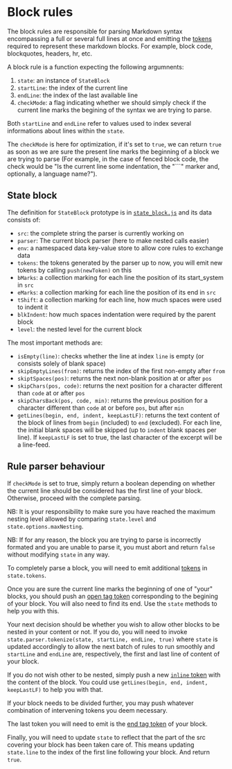 # Block rules

The block rules are responsible for parsing Markdown syntax encompassing a full
or several full lines at once and emitting the [tokens][tokens] required to
represent these markdown blocks. For example, block code, blockquotes, headers,
hr, etc.

A block rule is a function expecting the following argumnents:

1. `state`: an instance of `StateBlock`
2. `startLine`: the index of the current line
3. `endLine`: the index of the last available line
4. `checkMode`: a flag indicating whether we should simply check if the current
   line marks the begining of the syntax we are trying to parse.

Both `startLine` and `endLine` refer to values used to index several
informations about lines within the `state`.

The `checkMode` is here for optimization, if it's set to `true`, we can return
`true` as soon as we are sure the present line marks the beginning of a block we
are trying to parse (For example, in the case of fenced block code, the check
would be "Is the current line some indentation, the "\`\`\`" marker and,
optionally, a language name?").

## State block

The definition for `StateBlock` prototype is in
[`state_block.js`](../lib/rules_block/state_block.js) and its data consists of:

* `src`: the complete string the parser is currently working on
* `parser`: The current block parser (here to make nested calls easier)
* `env`: a namespaced data key-value store to allow core rules to exchange data
* `tokens`: the tokens generated by the parser up to now, you will emit new
  tokens by calling `push(newToken)` on this
* `bMarks`: a collection marking for each line the position of its start_system in
  `src`
* `eMarks`: a collection marking for each line the position of its end in `src`
* `tShift`: a collection marking for each line, how much spaces were used to
  indent it
* `blkIndent`: how much spaces indentation were required by the parent block
* `level`: the nested level for the current block

The most important methods are:

* `isEmpty(line)`: checks whether the line at index `line` is empty (or consists
  solely of blank space)
* `skipEmptyLines(from)`: returns the index of the first non-empty after
  `from`
* `skiptSpaces(pos)`: returns the next non-blank position at or after `pos`
* `skipChars(pos, code)`: returns the next position for a character different
  than `code` at or after `pos`
* `skipCharsBack(pos, code, min)`: returns the previous position for a character
  different than `code` at or before `pos`, but after `min`
* `getLines(begin, end, indent, keepLastLF)`: returns the text content of the
  block of lines from `begin` (included) to `end` (excluded). For each line, the
  initial blank spaces will be skipped (up to `indent` blank spaces per line). If
  `keepLastLF` is set to true, the last character of the excerpt will be a
  line-feed.

## Rule parser behaviour

If `checkMode` is set to true, simply return a boolean depending on whether the
current line should be considered has the first line of your block. Otherwise,
proceed with the complete parsing.

NB: It is your responsibility to make sure you have reached the maximum nesting
level allowed by comparing `state.level` and `state.options.maxNesting`.

NB: If for any reason, the block you are trying to parse is incorrectly formated
and you are unable to parse it, you must abort and return `false` without
modifying `state` in any way.

To completely parse a block, you will need to emit additional [tokens][tokens]
in `state.tokens`.

Once you are sure the current line marks the beginning of one of "your" blocks,
you should push an [open tag token][tokens] corresponding to the begining of
your block. You will also need to find its end. Use the `state` methods to help
you with this.

Your next decision should be whether you wish to allow other blocks to be nested
in your content or not. If you do, you will need to invoke
`state.parser.tokenize(state, startLine, endLine, true)` where `state` is
updated accordingly to allow the next batch of rules to run smoothly and
`startLine` and `endLine` are, respectively, the first and last line of content
of your block.

If you do not wish other to be nested, simply push a new
[`inline` token][tokens] with the content of the block. You could use
`getLines(begin, end, indent, keepLastLF)` to help you with that.

If your block needs to be divided further, you may push whatever combination of
intervening tokens you deem necessary.

The last token you will need to emit is the [end tag token][tokens] of your
block.

Finally, you will need to update `state` to reflect that the part of the src
covering your block has been taken care of. This means updating `state.line` to
the index of the first line following your block. And return `true`.

[tokens]: parser.md
[renderer doc]: renderer.md
